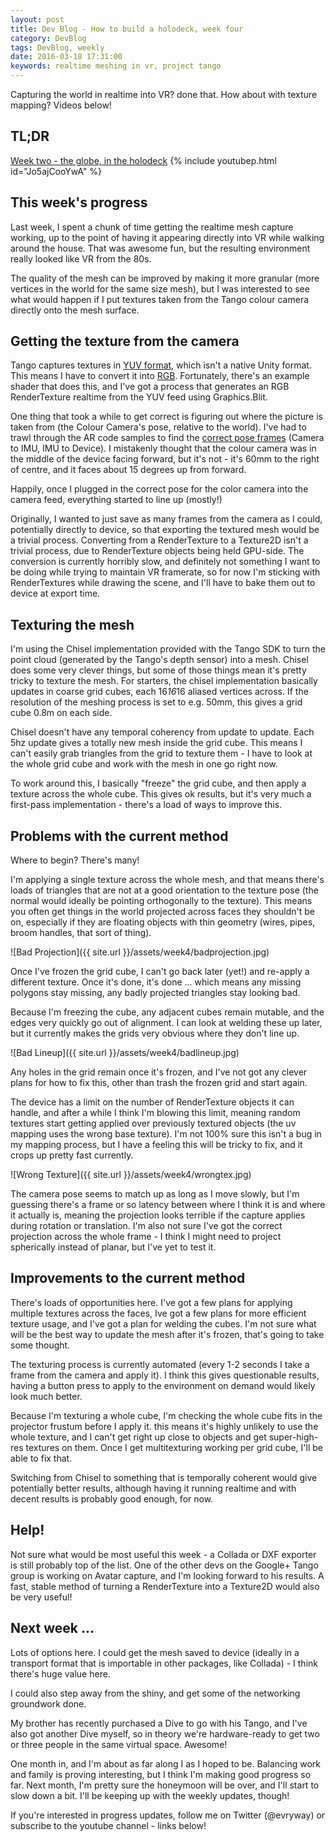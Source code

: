 ```yaml
---
layout: post
title: Dev Blog - How to build a holodeck, week four
category: DevBlog
tags: DevBlog, weekly
date: 2016-03-18 17:31:00
keywords: realtime meshing in vr, project tango
---
```


Capturing the world in realtime into VR? done that. How about with texture mapping?
Videos below!


## TL;DR

[Week two - the globe, in the holodeck](https://youtu.be/Jo5ajCooYwA)
{% include youtubep.html id="Jo5ajCooYwA" %}

## This week's progress

Last week, I spent a chunk of time getting the realtime mesh capture working,
up to the point of having it appearing directly into VR while walking around the house.
That was awesome fun, but the resulting environment really looked like VR from the 80s.

The quality of the mesh can be improved by making it more granular (more vertices in
the world for the same size mesh), but I was interested to see what would happen if I
put textures taken from the Tango colour camera directly onto the mesh surface.

## Getting the texture from the camera

Tango captures textures in [YUV format](https://en.wikipedia.org/wiki/YUV), which isn't a native Unity format.
This means I have to convert it into [RGB](https://en.wikipedia.org/wiki/RGB_color_model).
Fortunately, there's an example shader that
does this, and I've got a process that generates an RGB RenderTexture realtime from
the YUV feed using Graphics.Blit.

One thing that took a while to get correct is figuring out where the picture is taken from
(the Colour Camera's pose, relative to the world). I've had to trawl through the AR
code samples to find the [correct pose frames](https://developers.google.com/project-tango/overview/intrinsics-extrinsics#project_tangos_camera_models) (Camera to IMU, IMU to Device). I mistakenly
thought that the colour camera was in the middle of the device facing forward, but it's
not - it's 60mm to the right of centre, and it faces about 15 degrees up from forward.

Happily, once I plugged in the correct pose for the color camera into the camera feed,
everything started to line up (mostly!)

Originally, I wanted to just save as many frames from the camera as I could, potentially
directly to device, so that exporting the textured mesh would be a trivial process.
Converting from a RenderTexture to a Texture2D isn't a trivial process, due to RenderTexture
objects being held GPU-side. The conversion is currently horribly slow, and definitely not
something I want to be doing while trying to maintain VR framerate, so for now I'm
sticking with RenderTextures while drawing the scene, and I'll have to bake them out to
device at export time.

## Texturing the mesh

I'm using the Chisel implementation provided with the Tango SDK to turn the point cloud
(generated by the Tango's depth sensor) into a mesh. Chisel does some very clever things,
but some of those things mean it's pretty tricky to texture the mesh. For starters,
the chisel implementation basically updates in coarse grid cubes, each 16*16*16 aliased
vertices across. If the resolution of the meshing process is set to e.g. 50mm, this gives
a grid cube 0.8m on each side.

Chisel doesn't have any temporal coherency from update to update. Each 5hz update gives a
totally new mesh inside the grid cube. This means I can't easily grab triangles from the
grid to texture them - I have to look at the whole grid cube and work with the mesh in
one go right now.

To work around this, I basically "freeze" the grid cube, and then apply a texture across
the whole cube. This gives ok results, but it's very much a first-pass implementation -
there's a load of ways to improve this.

## Problems with the current method

Where to begin? There's many!

I'm applying a single texture across the whole mesh, and that means there's loads of
triangles that are not at a good orientation to the texture pose (the normal would
ideally be pointing orthogonally to the texture). This means you often get things in the
world projected across faces they shouldn't be on, especially if they are floating
objects with thin geometry (wires, pipes, broom handles, that sort of thing).

![Bad Projection]({{ site.url }}/assets/week4/badprojection.jpg)

Once I've frozen the grid cube, I can't go back later (yet!) and re-apply a different
texture. Once it's done, it's done ... which means any missing polygons stay missing,
any badly projected triangles stay looking bad.

Because I'm freezing the cube, any adjacent cubes remain mutable, and the edges very
quickly go out of alignment. I can look at welding these up later, but it currently makes
the grids very obvious where they don't line up.

![Bad Lineup]({{ site.url }}/assets/week4/badlineup.jpg)

Any holes in the grid remain once it's frozen, and I've not got any clever plans
for how to fix this, other than trash the frozen grid and start again.

The device has a limit on the number of RenderTexture objects it can handle, and after
a while I think I'm blowing this limit, meaning random textures start getting applied
over previously textured objects (the uv mapping uses the wrong base texture). I'm not
100% sure this isn't a bug in my mapping process, but I have a feeling this will be
tricky to fix, and it crops up pretty fast currently.

![Wrong Texture]({{ site.url }}/assets/week4/wrongtex.jpg)

The camera pose seems to match up as long as I move slowly, but I'm guessing
there's a frame or so latency between where I think it is and where it actually is,
meaning the projection looks terrible if the capture applies during rotation or translation.
I'm also not sure I've got the correct projection across the whole frame - I think
I might need to project spherically instead of planar, but I've yet to test it.

## Improvements to the current method

There's loads of opportunities here. I've got a few plans for applying multiple textures
across the faces, Ive got a few plans for more efficient texture usage, and I've got
a plan for welding the cubes. I'm not sure what will be the best way to update the mesh after
it's frozen, that's going to take some thought.

The texturing process is currently automated (every 1-2 seconds I take a frame from
the camera and apply it). I think this gives questionable results, having a button press
to apply to the environment on demand would likely look much better.

Because I'm texturing a whole cube, I'm checking the whole cube fits in the projector
frustum before I apply it. this means it's highly unlikely to use the whole texture,
and I can't get right up close to objects and get super-high-res textures on them. Once
I get multitexturing working per grid cube, I'll be able to fix that.

Switching from Chisel to something that is temporally coherent would give potentially
better results, although having it running realtime and with decent results is probably
good enough, for now.


## Help!

Not sure what would be most useful this week - a Collada or DXF exporter is still probably
top of the list. One of the other devs on the Google+ Tango group is working on Avatar
capture, and I'm looking forward to his results. A fast, stable method of turning a RenderTexture
into a Texture2D would also be very useful!


## Next week ...

Lots of options here. I could get the mesh saved to device (ideally in a transport format
that is importable in other packages, like Collada) - I think there's huge value here.

I could also step away from the shiny, and get some of the networking groundwork done.

My brother has recently purchased a Dive to go with his Tango, and I've also got another
Dive myself, so in theory we're hardware-ready to get two or three people in the same
virtual space. Awesome!

One month in, and I'm about as far along I as I hoped to be. Balancing work and family
is proving interesting, but I think I'm making good progress so far. Next month, I'm
pretty sure the honeymoon will be over, and I'll start to slow down a bit. I'll be
keeping up with the weekly updates, though!

If you're interested in progress updates, follow me on Twitter (@evryway) or subscribe
to the youtube channel - links below!

